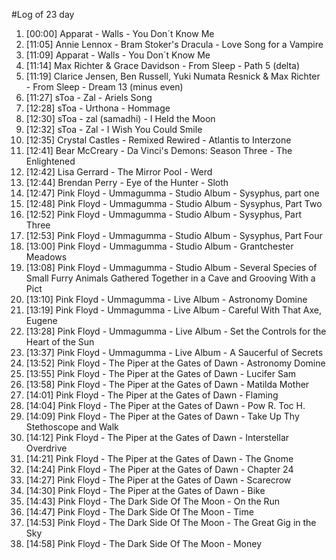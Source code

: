 #Log of 23 day

1. [00:00] Apparat - Walls - You Don´t Know Me
1. [11:05] Annie Lennox - Bram Stoker's Dracula - Love Song for a Vampire
1. [11:09] Apparat - Walls - You Don´t Know Me
1. [11:14] Max Richter & Grace Davidson - From Sleep - Path 5 (delta)
1. [11:19] Clarice Jensen, Ben Russell, Yuki Numata Resnick & Max Richter - From Sleep - Dream 13 (minus even)
1. [11:27] sToa - Zal - Ariels Song
1. [12:28] sToa - Urthona - Hommage
1. [12:30] sToa - zal (samadhi) - I Held the Moon
1. [12:32] sToa - Zal - I Wish You Could Smile
1. [12:35] Crystal Castles - Remixed Rewired - Atlantis to Interzone
1. [12:41] Bear McCreary - Da Vinci's Demons: Season Three - The Enlightened
1. [12:42] Lisa Gerrard - The Mirror Pool - Werd
1. [12:44] Brendan Perry - Eye of the Hunter - Sloth
1. [12:47] Pink Floyd - Ummagumma - Studio Album - Sysyphus, part one
1. [12:48] Pink Floyd - Ummagumma - Studio Album - Sysyphus, Part Two
1. [12:52] Pink Floyd - Ummagumma - Studio Album - Sysyphus, Part Three
1. [12:53] Pink Floyd - Ummagumma - Studio Album - Sysyphus, Part Four
1. [13:00] Pink Floyd - Ummagumma - Studio Album - Grantchester Meadows
1. [13:08] Pink Floyd - Ummagumma - Studio Album - Several Species of Small Furry Animals Gathered Together in a Cave and Grooving With a Pict
1. [13:10] Pink Floyd - Ummagumma - Live Album - Astronomy Domine
1. [13:19] Pink Floyd - Ummagumma - Live Album - Careful With That Axe, Eugene
1. [13:28] Pink Floyd - Ummagumma - Live Album - Set the Controls for the Heart of the Sun
1. [13:37] Pink Floyd - Ummagumma - Live Album - A Saucerful of Secrets
1. [13:52] Pink Floyd - The Piper at the Gates of Dawn - Astronomy Domine
1. [13:55] Pink Floyd - The Piper at the Gates of Dawn - Lucifer Sam
1. [13:58] Pink Floyd - The Piper at the Gates of Dawn - Matilda Mother
1. [14:01] Pink Floyd - The Piper at the Gates of Dawn - Flaming
1. [14:04] Pink Floyd - The Piper at the Gates of Dawn - Pow R. Toc H.
1. [14:09] Pink Floyd - The Piper at the Gates of Dawn - Take Up Thy Stethoscope and Walk
1. [14:12] Pink Floyd - The Piper at the Gates of Dawn - Interstellar Overdrive
1. [14:21] Pink Floyd - The Piper at the Gates of Dawn - The Gnome
1. [14:24] Pink Floyd - The Piper at the Gates of Dawn - Chapter 24
1. [14:27] Pink Floyd - The Piper at the Gates of Dawn - Scarecrow
1. [14:30] Pink Floyd - The Piper at the Gates of Dawn - Bike
1. [14:43] Pink Floyd - The Dark Side Of The Moon - On the Run
1. [14:47] Pink Floyd - The Dark Side Of The Moon - Time
1. [14:53] Pink Floyd - The Dark Side Of The Moon - The Great Gig in the Sky
1. [14:58] Pink Floyd - The Dark Side Of The Moon - Money
